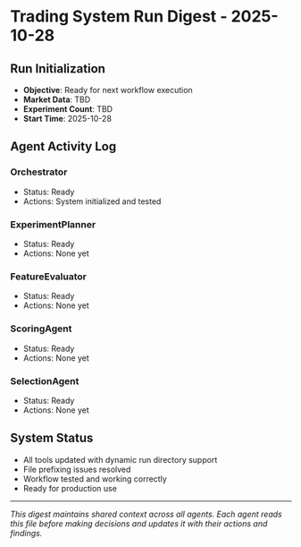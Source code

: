 # Trading System Run Digest - 2025-10-28

## Run Initialization
- **Objective**: Ready for next workflow execution
- **Market Data**: TBD
- **Experiment Count**: TBD
- **Start Time**: 2025-10-28

## Agent Activity Log

### Orchestrator
- Status: Ready
- Actions: System initialized and tested

### ExperimentPlanner  
- Status: Ready
- Actions: None yet

### FeatureEvaluator
- Status: Ready
- Actions: None yet

### ScoringAgent
- Status: Ready
- Actions: None yet

### SelectionAgent
- Status: Ready
- Actions: None yet

## System Status
- All tools updated with dynamic run directory support
- File prefixing issues resolved
- Workflow tested and working correctly
- Ready for production use

---

*This digest maintains shared context across all agents. Each agent reads this file before making decisions and updates it with their actions and findings.*
